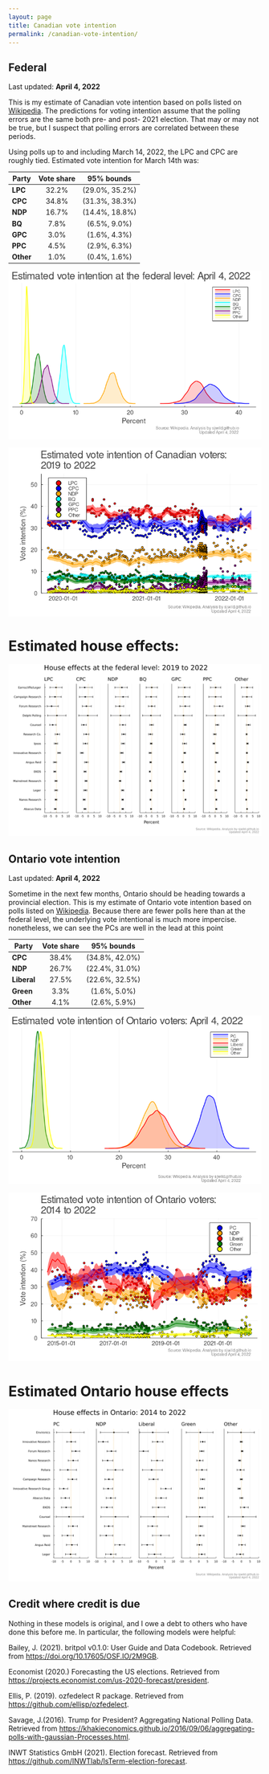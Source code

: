 ```yaml
---
layout: page
title: Canadian vote intention
permalink: /canadian-vote-intention/
---
```



## Federal 
Last updated: __April 4, 2022__

This is my estimate of Canadian vote intention based on polls listed on [Wikipedia](https://en.wikipedia.org/wiki/Opinion_polling_for_the_45th_Canadian_federal_election). The predictions for voting intention assume that the polling errors are the same both pre- and post- 2021 election. That may or may not be true, but I suspect that polling errors are correlated between these periods.

Using polls up to and including March 14, 2022, the LPC and CPC are roughly tied. Estimated vote intention for March 14th was:

|**Party**    | **Vote share**  | **95% bounds**     |
|-------------|:---------------:|:------------------:|
|**LPC**      | 32.2%           | (29.0%, 35.2%)     |
|**CPC**      | 34.8%           | (31.3%, 38.3%)     |
|**NDP**      | 16.7%           | (14.4%, 18.8%)     |
|**BQ**       | 7.8%            | (6.5%, 9.0%)       |
|**GPC**      | 3.0%            | (1.6%, 4.3%)       |
|**PPC**      | 4.5%            | (2.9%, 6.3%)       |
|**Other**    | 1.0%            | (0.4%, 1.6%)       |


![alt text](https://github.com/sjwild/Canadian_Election_2021/raw/main/Images/Federal/can_vote_intention_post_2021.png "Density plot of estimated vote share per party.")


![alt text](https://github.com/sjwild/Canadian_Election_2021/raw/main/Images/Federal/can_vote_intention_2019_post_2021.png "Vote share of Canadian parties from 2019 to 2022.")

# Estimated house effects: 

![alt text](https://github.com/sjwild/Canadian_Election_2021/blob/main/Images/Federal/can_house_effects_pollsters_2019_2022.png "House effects of Canadian polling firms from 2019 to 2021.")


## Ontario vote intention

Last updated: __April 4, 2022__

Sometime in the next few months, Ontario should be heading towards a provincial election. This is my estimate of Ontario vote intention based on polls listed on [Wikipedia](https://en.wikipedia.org/wiki/2022_Ontario_general_election#Opinion_polls). Because there are fewer polls here than at the federal level, the underlying vote intentional is much more impercise. nonetheless, we can see the PCs are well in the lead at this point

|**Party**    | **Vote share**  | **95% bounds**     |
|-------------|:---------------:|:------------------:|
|**CPC**      | 38.4%           | (34.8%, 42.0%)     |
|**NDP**      | 26.7%           | (22.4%, 31.0%)     |
|**Liberal**  | 27.5%           | (22.6%, 32.5%)     |
|**Green**    | 3.3%            | (1.6%, 5.0%)       |
|**Other**    | 4.1%            | (2.6%, 5.9%)       |

![alt text](https://github.com/sjwild/Canadian_Election_2021/raw/main/Images/Ontario/ON_vote_intention_2022.png "Density plot of estimated vote share per party in Ontario, 2022.")


![alt text](https://github.com/sjwild/Canadian_Election_2021/raw/main/Images/Ontario/ON_vote_intention_2014_2022.png "Vote share of Ontario parties from 2014 to 2022.")


# Estimated Ontario house effects

![alt text](https://github.com/sjwild/Canadian_Election_2021/raw/main/Images/Ontario/ON_house_effects_pollsters_2014_2022.png "House effects of polling firms surveying residents of Ontario, 2014 to 2022.")




## Credit where credit is due
Nothing in these models is original, and I owe a debt to others who have done this before me. In particular, the following models were helpful:

Bailey, J. (2021). britpol v0.1.0: User Guide and Data Codebook. Retrieved from https://doi.org/10.17605/OSF.IO/2M9GB.  

Economist (2020.) Forecasting the US elections. Retrieved from https://projects.economist.com/us-2020-forecast/president. 

Ellis, P. (2019). ozfedelect R package. Retrieved from https://github.com/ellisp/ozfedelect.   

Savage, J.(2016). Trump for President? Aggregating National Polling Data. Retrieved from https://khakieconomics.github.io/2016/09/06/aggregating-polls-with-gaussian-Processes.html.  

INWT Statistics GmbH (2021). Election forecast. Retrieved from https://github.com/INWTlab/lsTerm-election-forecast.  

